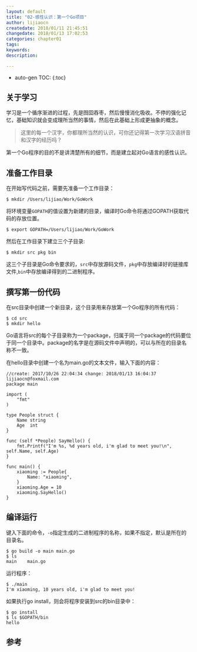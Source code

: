 ```yaml
---
layout: default
title: "02-感性认识：第一个Go项目"
author: lijiaocn
createdate: 2018/01/11 21:45:51
changedate: 2018/01/13 17:02:53
categories: chapter01
tags:
keywords:
description: 

---
```


* auto-gen TOC:
{:toc}

## 关于学习

学习是一个循序渐进的过程，先是囫囵吞枣，然后慢慢消化吸收。不停的强化记忆，基础知识就会变成理所当然的事情，然后在此基础上形成更抽象的概念。

>这里的每一个汉字，你都理所当然的认识，可你还记得第一次学习汉语拼音和汉字的经历吗？

第一个Go程序的目的不是讲清楚所有的细节，而是建立起对Go语言的感性认识。

## 准备工作目录

在开始写代码之前，需要先准备一个工作目录：

	$ mkdir /Users/lijiao/Work/GoWork

将环境变量`GOPATH`的值设置为新建的目录，编译时Go命令将通过GOPATH获取代码的存放位置。

	$ export GOPATH=/Users/lijiao/Work/GoWork

然后在工作目录下建立三个子目录:

	$ mkdir src pkg bin

这三个子目录是Go命令要求的，`src`中存放源码文件，`pkg`中存放编译好的链接库文件,`bin`中存放编译得到的二进制程序。

## 撰写第一份代码

在src目录中创建一个新目录，这个目录用来存放第一个Go程序的所有代码：

	$ cd src
	$ mkdir hello

Go语言将src的每个子目录称为一个package，归属于同一个package的代码要位于同一个目录中。package的名字是在源码文件中声明的，可以与所在的目录名称不一致。

在hello目录中创建一个名为main.go的文本文件，输入下面的内容：

	//create: 2017/10/26 22:04:34 change: 2018/01/13 16:04:37 lijiaocn@foxmail.com
	package main
	
	import (
		"fmt"
	)
	
	type People struct {
		Name string
		Age  int
	}
	
	func (self *People) SayHello() {
		fmt.Printf("I'm %s, %d years old, i'm glad to meet you!\n", self.Name, self.Age)
	}
	
	func main() {
		xiaoming := People{
			Name: "xiaoming",
		}
		xiaoming.Age = 10
		xiaoming.SayHello()
	}

## 编译运行

键入下面的命令，`-o`指定生成的二进制程序的名称，如果不指定，默认是所在的目录名。

	$ go build -o main main.go
	$ ls
	main    main.go

运行程序：

	$ ./main
	I'm xiaoming, 10 years old, i'm glad to meet you!

如果执行go install，则会将程序安装到src的bin目录中：

	$ go install 
	$ ls $GOPATH/bin
	hello

## 参考
